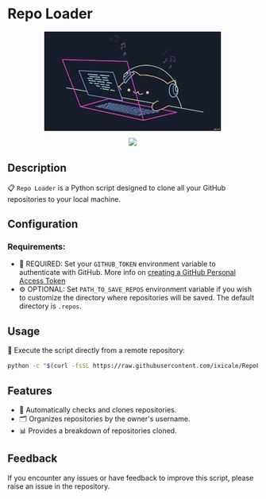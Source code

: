 # Repo Loader

<p align="center">
    <img align="center" src="assets/gif/coding.gif" alt="Coding" height="200px" />
</p>
<p align="center">
    <a href="https://git.io/typing-svg"><img src="https://readme-typing-svg.herokuapp.com?size=25&color=F75C7E&center=true&vCenter=true&width=540&lines=REPO+LOADER;Help+me+with+one+star!"></img></a>
</p>

## Description

📋 `Repo Loader` is a Python script designed to clone all your GitHub repositories to your local machine.

## Configuration

### Requirements:

- 🛑 REQUIRED: Set your `GITHUB_TOKEN` environment variable to authenticate with GitHub. More info on [creating a GitHub Personal Access Token](https://docs.github.com/en/github/authenticating-to-github/creating-a-personal-access-token)
- ⚙ OPTIONAL: Set `PATH_TO_SAVE_REPOS` environment variable if you wish to customize the directory where repositories will be saved. The default directory is `.repos`.

## Usage

🚀 Execute the script directly from a remote repository:

```bash
python -c "$(curl -fsSL https://raw.githubusercontent.com/ixicale/RepoLoader/main/repo_loader.py)"
```

## Features

- 🔄 Automatically checks and clones repositories.
- 🗂 Organizes repositories by the owner's username.
- 📊 Provides a breakdown of repositories cloned.

## Feedback

If you encounter any issues or have feedback to improve this script, please raise an issue in the repository.
